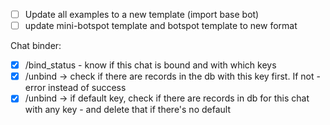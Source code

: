
- [ ] Update all examples to a new template (import base bot)
- [ ] update mini-botspot template and botspot template to new format	

Chat binder:
- [x] /bind_status - know if this chat is bound and with which keys 
- [x] /unbind -> check if there are records in the db with this key first. If not - error instead of success
- [x] /unbind -> if default key, check if there are records in db for this chat with any key - and delete that if there's no default
